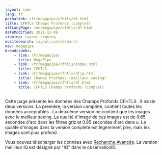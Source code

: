 ```yaml
---
layout: cadc
lang: fr
permalink: /fr/megapipe/cfhtls/df.html
title: CFHTLS Champs Profonds (complet)
altLangPage: /en/megapipe/cfhtls/df.html
dateModified: 2021-12-09
signing: layout.signing
nositesearch: layout.nositesearch
nav: megapipe
breadcrumbs:
    - link: /fr/megapipe/
      title: MegaPipe
    - link: /fr/megapipe/cfhtls/index.html
      title: CFHTLS
    - link: /fr/megapipe/cfhtls/dfiq.html
      title: Champs Profonds (meilleur seeing)
    - link: /fr/megapipe/cfhtls/df.html
      title: CFHTLS Champs Profonds (complet)
---
```

<p>
    Cette page pr&eacute;sente les donn&eacute;es des Champs Profonds CFHTLS . Il
    existe deux versions: La premi&egrave;re, la version compl&egrave;te, contient
    toutes les donn&eacute;es acceptables . La deuxi&egrave;me version ne contient
    que les images avec le meilleur seeing. La qualit&eacute; d'image de ces
    images est de 0.65 secondes d'arc dans les filtres griz et 0.85
    secondes d'arc dans u. Le qualit&eacute; d'images dans la version
    compl&egrave;te est l&eacute;g&egrave;rement pire, mais les images sont plus profond.
</p>
<p>
    Vous pouvez t&eacute;l&eacute;charger les donn&eacute;es avec <a href="/fr/recherche/?collection=CFHTMEGAPIPE&observation.observationID=D*">Recherche Avanc&eacute;e</a>. La version meillieur IQ est d&eacute;sign&eacute; par "IQ" dans le observationID.  
</p>
